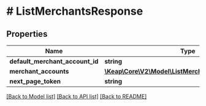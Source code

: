 # # ListMerchantsResponse

## Properties

Name | Type | Description | Notes
------------ | ------------- | ------------- | -------------
**default_merchant_account_id** | **string** |  | [optional]
**merchant_accounts** | [**\Keap\Core\V2\Model\ListMerchantAccountResponse[]**](ListMerchantAccountResponse.md) |  | [optional]
**next_page_token** | **string** |  | [optional]

[[Back to Model list]](../../README.md#models) [[Back to API list]](../../README.md#endpoints) [[Back to README]](../../README.md)
